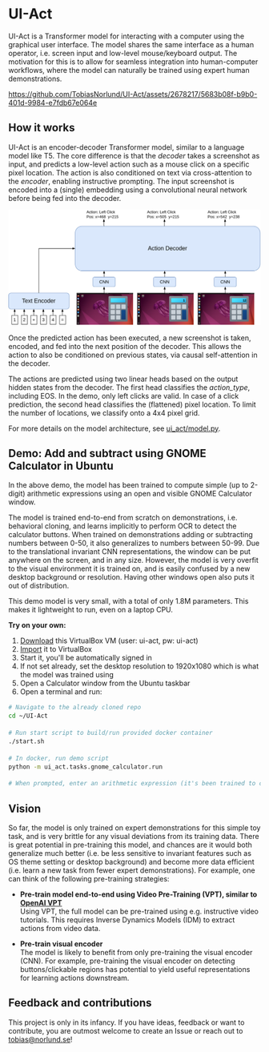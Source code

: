 # UI-Act

UI-Act is a Transformer model for interacting with a computer using the graphical user interface.
The model shares the same interface as a human operator, i.e. screen input and low-level mouse/keyboard output.
The motivation for this is to allow for seamless integration into human-computer workflows, where the model can naturally be trained using expert human demonstrations.

https://github.com/TobiasNorlund/UI-Act/assets/2678217/5683b08f-b9b0-401d-9984-e7fdb67e064e

## How it works

UI-Act is an encoder-decoder Transformer model, similar to a language model like T5.
The core difference is that the _decoder_ takes a screenshot as input, and predicts a low-level action such as a mouse click on a specific pixel location.
The action is also conditioned on text via cross-attention to the _encoder_, enabling instructive prompting.
The input screenshot is encoded into a (single) embedding using a convolutional neural network before being fed into the decoder.

![UI-Act model](/data/UI-Act-model.png)

Once the predicted action has been executed, a new screenshot is taken, encoded, and fed into the next position of the decoder.
This allows the action to also be conditioned on previous states, via causal self-attention in the decoder.

The actions are predicted using two linear heads based on the output hidden states from the decoder.
The first head classifies the _action_type_, including EOS. In the demo, only left clicks are valid.
In case of a click prediction, the second head classifies the (flattened) pixel location. 
To limit the number of locations, we classify onto a 4x4 pixel grid.  

For more details on the model architecture, see [ui_act/model.py](ui_act/model.py).


## Demo: Add and subtract using GNOME Calculator in Ubuntu

In the above demo, the model has been trained to compute simple (up to 2-digit) arithmetic expressions using an open and visible GNOME Calculator window.

The model is trained end-to-end from scratch on demonstrations, i.e. behavioral cloning, and learns implicitly to perform OCR to detect the calculator buttons.
When trained on demonstrations adding or subtracting numbers between 0-50, it also generalizes to numbers between 50-99.
Due to the translational invariant CNN representations, the window can be put anywhere on the screen, and in any size.
However, the model is very overfit to the visual environment it is trained on, and is easily confused by a new desktop background or resolution.
Having other windows open also puts it out of distribution.

This demo model is very small, with a total of only 1.8M parameters. This makes it lightweight to run, even on a laptop CPU.

**Try on your own:**

1. [Download](https://storage.googleapis.com/ui-act/UI-Act-VM.ova) this VirtualBox VM (user: ui-act, pw: ui-act)
2. [Import](https://www.alphr.com/ova-virtualbox/) it to VirtualBox
3. Start it, you'll be automatically signed in
4. If not set already, set the desktop resolution to 1920x1080 which is what the model was trained using
5. Open a Calculator window from the Ubuntu taskbar
6. Open a terminal and run:
```bash
# Navigate to the already cloned repo
cd ~/UI-Act

# Run start script to build/run provided docker container
./start.sh

# In docker, run demo script
python -m ui_act.tasks.gnome_calculator.run

# When prompted, enter an arithmetic expression (it's been trained to compute [0-50][+-][0-50])
```

## Vision

So far, the model is only trained on expert demonstrations for this simple toy task, and is very brittle for any visual deviations from its training data.
There is great potential in pre-training this model, and chances are it would both generalize much better (i.e. be less sensitive to invariant features such as OS theme setting or desktop background) and become more data efficient (i.e. learn a new task from fewer expert demonstrations).
For example, one can think of the following pre-training strategies:
 - **Pre-train model end-to-end using Video Pre-Training (VPT), similar to [OpenAI VPT](https://openai.com/research/vpt)**<br/>
   Using VPT, the full model can be pre-trained using e.g. instructive video tutorials. This requires Inverse Dynamics Models (IDM) to extract actions from video data.

 - **Pre-train visual encoder**<br/>
   The model is likely to benefit from only pre-training the visual encoder (CNN). For example, pre-training the visual encoder on detecting buttons/clickable regions has potential to yield useful representations for learning actions downstream.


## Feedback and contributions

This project is only in its infancy. If you have ideas, feedback or want to contribute, you are outmost welcome to create an Issue or reach out to tobias@norlund.se!
